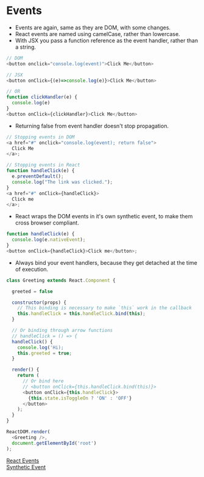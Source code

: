 # Events

- Events are again, same as they are DOM, with some changes.
- React events are named using camelCase, rather than lowercase.
- With JSX you pass a function reference as the event handler, rather than a string.

```js
// DOM
<button onclick="console.log(event)">Click Me</button>

// JSX
<button onClick={(e)=>console.log(e)}>Click Me</button>

// OR
function clickHandler(e) {
  console.log(e)
}
<button onClick={clickHandler}>Click Me</button>
```

- Returning false from event handler doesn't stop propagation.

```js
// Stopping events in DOM
<a href="#" onclick="console.log(event); return false">
  Click Me
</a>;

// Stopping events in React
function handleClick(e) {
  e.preventDefault();
  console.log("The link was clicked.");
}
<a href="#" onClick={handleClick}>
  Click me
</a>;
```

- React wraps the DOM events in it's own synthetic event, to make them cross browser compliant.

```js
function handleClick(e) {
  console.log(e.nativeEvent);
}
<button onClick={handleClick}>Click me</button>;
```

- Always bind your event handlers, because they get detached at the time of execution.

```js
class Greeting extends React.Component {

  greeted = false

  constructor(props) {
    // This binding is necessary to make `this` work in the callback
    this.handleClick = this.handleClick.bind(this);
  }

  // Or binding through arrow functions
  // handleClick = () => {
  handleClick() {
    console.log('Hi);
    this.greeted = true;
  }

  render() {
    return (
      // Or bind here
      // <button onClick={this.handleClick.bind(this)}>
      <button onClick={this.handleClick}>
        {this.state.isToggleOn ? 'ON' : 'OFF'}
      </button>
    );
  }
}

ReactDOM.render(
  <Greeting />,
  document.getElementById('root')
);
```

[React Events](https://reactjs.org/docs/handling-events.html)  
[Synthetic Event](https://reactjs.org/docs/events.html)  